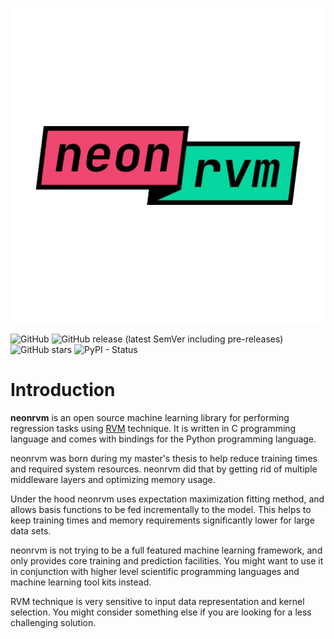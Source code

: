 <p align="center">
<img src="neonrvm.svg" alt="neonrvm_logo" title="neonrvm">
</p>

![GitHub](https://img.shields.io/github/license/siavashserver/neonrvm?style=flat-square)
![GitHub release (latest SemVer including pre-releases)](https://img.shields.io/github/v/release/siavashserver/neonrvm?include_prereleases&style=flat-square)
![GitHub stars](https://img.shields.io/github/stars/siavashserver/neonrvm?style=flat-square)
![PyPI - Status](https://img.shields.io/pypi/status/neonrvm?style=flat-square)

# Introduction

**neonrvm** is an open source machine learning library for performing regression
tasks using [RVM] technique. It is written in C programming language and comes
with bindings for the Python programming language.

neonrvm was born during my master's thesis to help reduce training times and
required system resources. neonrvm did that by getting rid of multiple
middleware layers and optimizing memory usage.

Under the hood neonrvm uses expectation maximization fitting method, and allows
basis functions to be fed incrementally to the model. This helps to keep
training times and memory requirements significantly lower for large data sets.

neonrvm is not trying to be a full featured machine learning framework, and only
provides core training and prediction facilities. You might want to use it in
conjunction with higher level scientific programming languages and machine
learning tool kits instead.

RVM technique is very sensitive to input data representation and kernel
selection. You might consider something else if you are looking for a less
challenging solution.

[RVM]: https://en.wikipedia.org/wiki/Relevance_vector_machine
